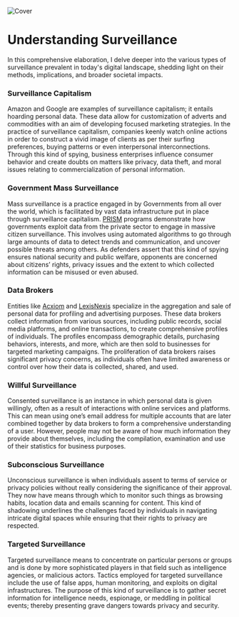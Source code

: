 ![Cover](/assets/covers/surveillance.png)

# Understanding Surveillance

In this comprehensive elaboration, I delve deeper into the various types of surveillance prevalent in today's digital landscape, shedding light on their methods, implications, and broader societal impacts.

### Surveillance Capitalism
Amazon and Google are examples of surveillance capitalism; it entails hoarding personal data. These data allow for customization of adverts and commodities with an aim of developing focused marketing strategies. In the practice of surveillance capitalism, companies keenly watch online actions in order to construct a vivid image of clients as per their surfing preferences, buying patterns or even interpersonal interconnections. Through this kind of spying, business enterprises influence consumer behavior and create doubts on matters like privacy, data theft, and moral issues relating to commercialization of personal information.

### Government Mass Surveillance
Mass surveillance is a practice engaged in by Governments from all over the world, which is facilitated by vast data infrastructure put in place through surveillance capitalism. [PRISM](https://wikiless.tiekoetter.com/wiki/PRISM_(surveillance_program)?lang=en) programs demonstrate how governments exploit data from the private sector to engage in massive citizen surveillance. This involves using automated algorithms to go through large amounts of data to detect trends and communication, and uncover possible threats among others. As defenders assert that this kind of spying ensures national security and public welfare, opponents are concerned about citizens’ rights, privacy issues and the extent to which collected information can be misused or even abused.

### Data Brokers
Entities like [Acxiom](https://wikiless.tiekoetter.com/wiki/Acxiom?lang=en) and [LexisNexis](https://wikiless.tiekoetter.com/wiki/LexisNexis?lang=en) specialize in the aggregation and sale of personal data for profiling and advertising purposes. These data brokers collect information from various sources, including public records, social media platforms, and online transactions, to create comprehensive profiles of individuals. The profiles encompass demographic details, purchasing behaviors, interests, and more, which are then sold to businesses for targeted marketing campaigns. The proliferation of data brokers raises significant privacy concerns, as individuals often have limited awareness or control over how their data is collected, shared, and used.

### Willful Surveillance
Consented surveillance is an instance in which personal data is given willingly, often as a result of interactions with online services and platforms. This can mean using one’s email address for multiple accounts that are later combined together by data brokers to form a comprehensive understanding of a user. However, people may not be aware of how much information they provide about themselves, including the compilation, examination and use of their statistics for business purposes.

### Subconscious Surveillance
Unconscious surveillance is when individuals assent to terms of service or privacy policies without really considering the significance of their approval. They now have means through which to monitor such things as browsing habits, location data and emails scanning for content. This kind of shadowing underlines the challenges faced by individuals in navigating intricate digital spaces while ensuring that their rights to privacy are respected.

### Targeted Surveillance
Targeted surveillance means to concentrate on particular persons or groups and is done by more sophisticated players in that field such as intelligence agencies, or malicious actors. Tactics employed for targeted surveillance include the use of false apps, human monitoring, and exploits on digital infrastructures. The purpose of this kind of surveillance is to gather secret information for intelligence needs, espionage, or meddling in political events; thereby presenting grave dangers towards privacy and security.
